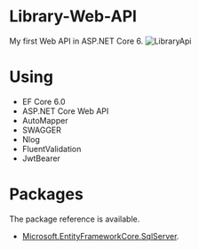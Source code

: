 # Library-Web-API
My first Web API in ASP.NET Core 6.
![LibraryApi](https://github.com/BSzczerba/Library-Web-API/assets/129983724/ef9a8f87-d415-443d-b5a4-49a1e002b27b)
# Using
* EF Core 6.0
* ASP.NET Core Web API
* AutoMapper 
* SWAGGER
* Nlog
* FluentValidation
* JwtBearer
# Packages
The package reference is available.
* [Microsoft.EntityFrameworkCore.SqlServer](https://www.nuget.org/packages/Microsoft.EntityFrameworkCore.SqlServer/).

